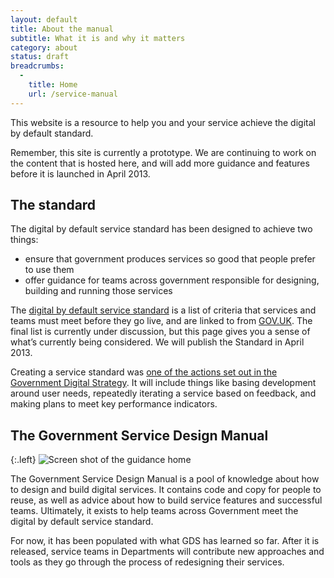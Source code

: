 ```yaml
---
layout: default
title: About the manual
subtitle: What it is and why it matters
category: about
status: draft
breadcrumbs:
  -
    title: Home
    url: /service-manual
---
```


This website is a resource to help you and your service achieve the digital by default standard.

Remember, this site is currently a prototype. We are continuing to work on the content that is hosted here, and will add more guidance and features before it is launched in April 2013.

## The standard

The digital by default service standard has been designed to achieve two things:

* ensure that government produces services so good that people prefer to use them
* offer guidance for teams across government responsible for designing, building and running those services

The [digital by default service standard](/service-manual/digital-by-default) is a list of criteria that services and teams must meet before they go live, and are linked to from [GOV.UK](https://www.gov.uk). The final list is currently under discussion, but this page gives you a sense of what’s currently being considered. We will publish the Standard in April 2013.

Creating a service standard was [one of the actions set out in the Government Digital Strategy](http://publications.cabinetoffice.gov.uk/digital/strategy/#initial-outline-of-proposed-digital-by-default-transactional-service-standard). It will include things like basing development around user needs, repeatedly iterating a service based on feedback, and making plans to meet key performance indicators.

## The Government Service Design Manual

{:.left}
![Screen shot of the guidance home](http://alphagov.files.wordpress.com/2013/01/screen-shot-2013-01-07-at-15-45-48-e1357574909251.png)

The Government Service Design Manual is a pool of knowledge about how to design and build digital services. It contains code and copy for people to reuse, as well as advice about how to build service features and successful teams. Ultimately, it exists to help teams across Government meet the digital by default service standard.

For now, it has been populated with what GDS has learned so far. After it is released, service teams in Departments will contribute new approaches and tools as they go through the process of redesigning their services.





